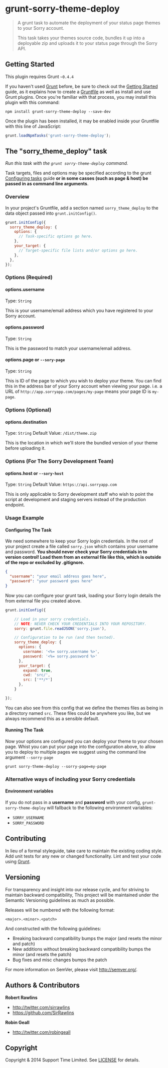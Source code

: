 # grunt-sorry-theme-deploy

> A grunt task to automate the deployment of your status page themes to your Sorry account.
>
> This task takes your themes source code, bundles it up into a deployable zip and uploads it to your status page through the Sorry API.

## Getting Started
This plugin requires Grunt `~0.4.4`

If you haven't used [Grunt](http://gruntjs.com/) before, be sure to check out the [Getting Started](http://gruntjs.com/getting-started) guide, as it explains how to create a [Gruntfile](http://gruntjs.com/sample-gruntfile) as well as install and use Grunt plugins. Once you're familiar with that process, you may install this plugin with this command:

```shell
npm install grunt-sorry-theme-deploy --save-dev
```

Once the plugin has been installed, it may be enabled inside your Gruntfile with this line of JavaScript:

```js
grunt.loadNpmTasks('grunt-sorry-theme-deploy');
```

## The "sorry_theme_deploy" task

_Run this task with the `grunt sorry-theme-deploy` command._

Task targets, files and options may be specified according to the grunt [Configuring tasks](http://gruntjs.com/configuring-tasks) guide **or in some casses (such as page & host) be passed in as command line arguments**.

### Overview

In your project's Gruntfile, add a section named `sorry_theme_deploy` to the data object passed into `grunt.initConfig()`.

```js
grunt.initConfig({
  sorry_theme_deploy: {
    options: {
      // Task-specific options go here.
    },
    your_target: {
      // Target-specific file lists and/or options go here.
    },
  },
});
```

### Options (Required)

#### options.username
Type: `String`

This is your username/email address which you have registered to your Sorry account.

#### options.password
Type: `String`

This is the password to match your username/email address.

#### options.page or `--sory-page`
Type: `String`

This is ID of the page to which you wish to deploy your theme. You can find this in the address bar of your Sorry account when viewing your page. i.e. a URL of `http://app.sorryapp.com/pages/my-page` means your page ID is `my-page`.

### Options (Optional)

#### options.destination
Type: `String`
Default Value: `/dist/theme.zip`

This is the location in which we'll store the bundled version of your theme before uploading it.

### Options (For The Sorry Development Team)

#### options.host or `--sory-host`
Type: `String`
Default Value: `https://api.sorryapp.com`

This is only applicable to Sorry development staff who wish to point the script at development and staging servers instead of the production endpoint.

### Usage Example

#### Configuring The Task

We need somewhere to keep your Sorry login credentials. In the root of your project create a file called `sorry.json` which contains your username and password. **You should never check your Sorry credentials in to version control! Load them from an external file like this, which is outside of the repo or excluded by .gitignore.**

```json
{
  "username": "your email address goes here",
  "password": "your password goes here"
}
```

Now you can configure your grunt task, loading your Sorry login details the from external file you created above.

```js
grunt.initConfig({

    // Load in your sorry credentials.
    // NOTE: NEVER CHECK YOUR CREDENTIALS INTO YOUR REPOSITORY.
    sorry: grunt.file.readJSON('sorry.json'),

    // Configuration to be run (and then tested).
    sorry_theme_deploy: {
      options: {
        username: '<%= sorry.username %>',
        password: '<%= sorry.password %>'
      },     
      your_target: {
        expand: true,
        cwd: 'src/',
        src: ['**/*']
      },
    }

});
```

You can also see from this config that we define the themes files as being in a directory named `src`. These files could be anywhere you like, but we always recommend this as a sensible default.

#### Running The Task

Now your options are configured you can deploy your theme to your chosen page. Whist you can put your page into the configuration above, to allow you to deploy to multiple pages we suggest using the command line argument `--sorry-page`

`grunt sorry-theme-deploy --sorry-page=my-page`

### Alternative ways of including your Sorry credentials

#### Environment variables

If you do not pass in a **username** and **password** with your config, `grunt-sorry-theme-deploy` will fallback to the following environment variables:

* `SORRY_USERNAME`
* `SORRY_PASSWORD`

## Contributing

In lieu of a formal styleguide, take care to maintain the existing coding style. Add unit tests for any new or changed functionality. Lint and test your code using [Grunt](http://gruntjs.com/).

## Versioning

For transparency and insight into our release cycle, and for striving to maintain backward compatibility, This project will be maintained under the Semantic Versioning guidelines as much as possible.

Releases will be numbered with the following format:

`<major>.<minor>.<patch>`

And constructed with the following guidelines:

* Breaking backward compatibility bumps the major (and resets the minor and patch)
* New additions without breaking backward compatibility bumps the minor (and resets the patch)
* Bug fixes and misc changes bumps the patch

For more information on SemVer, please visit <http://semver.org/>.

## Authors & Contributors

**Robert Rawlins**

+ <http://twitter.com/sirrawlins>
+ <https://github.com/SirRawlins>

**Robin Geall**

+ <http://twitter.com/robingeall>

## Copyright

Copyright & 2014 Support Time Limited. See [LICENSE](LICENSE) for details.